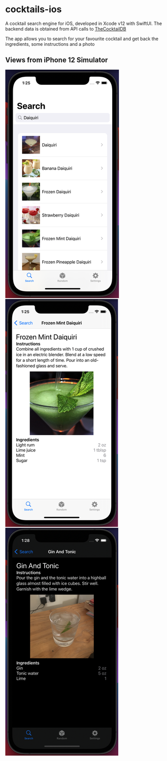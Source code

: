 # cocktails-ios
A cocktail search engine for iOS, developed in Xcode v12 with SwiftUI. The backend data is obtained from API calls to [TheCocktailDB](https://www.thecocktaildb.com/)

The app allows you to search for your favourite cocktail and get back the ingredients, some instructions and a photo

## Views from iPhone 12 Simulator
![Alt text](screenshots/search.png) ![Alt text](screenshots/detail-light.png) ![Alt text](screenshots/detail-dark.png)

